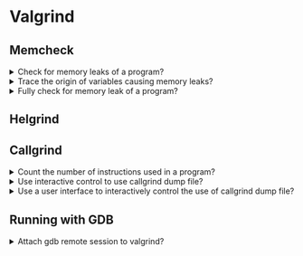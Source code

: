 # Valgrind

## Memcheck

<details>
<summary>Check for memory leaks of a program?</summary>

> Valgrind is capable of checking for memory leaks on a binary file.
>
> ```sh
> gcc -o program main.c
> valgrind ./program
> ``````
>
> To have a better output from Valgrind, compile with debug info:
>
> ```sh
> gcc -o program main.c -g3
> valgrind ./program
> ``````

> Origins:
> - YouTube: C++ Weekly - Ep 86 - Valgrind

> References:
---
</details>

<details>
<summary>Trace the origin of variables causing memory leaks?</summary>

> ```sh
> valgrind --track-origins ./program
> ``````

> Origins:
> - YouTube: C++ Weekly - Ep 86 - Valgrind

> References:
---
</details>

<details>
<summary>Fully check for memory leak of a program?</summary>

> ```sh
> valgrind --leak-check full ./program
> ``````

> Origins:
> - YouTube: Detecting Memory Leaks With Valgrind

> References:
---
</details>

## Helgrind

## Callgrind

<details>
<summary>Count the number of instructions used in a program?</summary>

> ```sh
> valgrind --tool callgrind ./program
> ``````

> Origins:
> - YouTube: C++ Weekly - Ep 86 - Valgrind

> References:
---
</details>

<details>
<summary>Use interactive control to use callgrind dump file?</summary>

> ```sh
> ``````

> Origins:
> - YouTube: C++ Weekly - Ep 86 - Valgrind

> References:
---
</details>

<details>
<summary>Use a user interface to interactively control the use of callgrind dump file?</summary>

> ```sh
> kcachegrind callgrind-dump.out.123
> ``````

> Origins:
> - YouTube: C++ Weekly - Ep 86 - Valgrind

> References:
---
</details>

## Running with GDB

<details>
<summary>Attach gdb remote session to valgrind?</summary>

> ```sh
> gdb ./program
> (gdb) set remote exec-file ./program
> (gdb) set sysroot /
> (gdb) target extended-remote | vgdb --multi --vargs -q
> (gdb) start
> (gdb) help valgrind
> (gdb) help memcheck
> (gdb) help helgrind
> ``````

> Origins:
> - YouTube: Debugging memory issues with Valgrind and GDB - DevConf.CZ 2023
</details>
